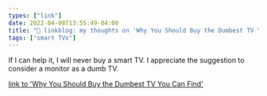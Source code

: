 ```yaml
---
types: ["link"]
date: 2022-04-08T13:55:49-04:00
title: "🔗 linkblog: my thoughts on 'Why You Should Buy the Dumbest TV You Can Find'"
tags: ["smart TVs"]
---
```

If I can help it, I will never buy a smart TV. I appreciate the suggestion to consider a monitor as a dumb TV.
 
[link to 'Why You Should Buy the Dumbest TV You Can Find'](https://lifehacker.com/why-you-should-buy-the-dumbest-tv-you-can-find-1848768646)
